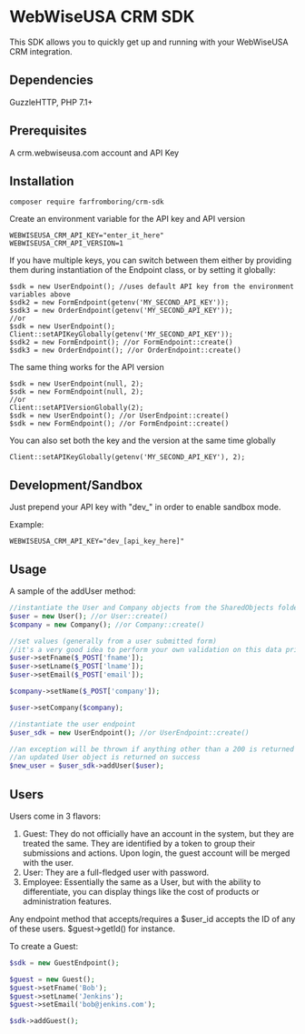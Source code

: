 # WebWiseUSA CRM SDK

This SDK allows you to quickly get up and running with your WebWiseUSA CRM integration.

## Dependencies

GuzzleHTTP, PHP 7.1+

## Prerequisites

A crm.webwiseusa.com account and API Key

## Installation

```
composer require farfromboring/crm-sdk
```

Create an environment variable for the API key and API version
```
WEBWISEUSA_CRM_API_KEY="enter_it_here"
WEBWISEUSA_CRM_API_VERSION=1
```

If you have multiple keys, you can switch between them either by providing them during instantiation of the Endpoint class, or by setting it globally:

```
$sdk = new UserEndpoint(); //uses default API key from the environment variables above
$sdk2 = new FormEndpoint(getenv('MY_SECOND_API_KEY'));
$sdk3 = new OrderEndpoint(getenv('MY_SECOND_API_KEY'));
//or
$sdk = new UserEndpoint();
Client::setAPIKeyGlobally(getenv('MY_SECOND_API_KEY'));
$sdk2 = new FormEndpoint(); //or FormEndpoint::create()
$sdk3 = new OrderEndpoint(); //or OrderEndpoint::create()
```

The same thing works for the API version
```
$sdk = new UserEndpoint(null, 2);
$sdk = new FormEndpoint(null, 2);
//or
Client::setAPIVersionGlobally(2);
$sdk = new UserEndpoint(); //or UserEndpoint::create()
$sdk = new FormEndpoint(); //or FormEndpoint::create()
```

You can also set both the key and the version at the same time globally
```
Client::setAPIKeyGlobally(getenv('MY_SECOND_API_KEY'), 2);
```

## Development/Sandbox

Just prepend your API key with "dev_" in order to enable sandbox mode.

Example:
```
WEBWISEUSA_CRM_API_KEY="dev_[api_key_here]"
```

## Usage

A sample of the addUser method:


```php
//instantiate the User and Company objects from the SharedObjects folder
$user = new User(); //or User::create()
$company = new Company(); //or Company::create()

//set values (generally from a user submitted form)
//it's a very good idea to perform your own validation on this data prior to setting it
$user->setFname($_POST['fname']);
$user->setLname($_POST['lname']);
$user->setEmail($_POST['email']);

$company->setName($_POST['company']);

$user->setCompany($company);

//instantiate the user endpoint 
$user_sdk = new UserEndpoint(); //or UserEndpoint::create()

//an exception will be thrown if anything other than a 200 is returned
//an updated User object is returned on success
$new_user = $user_sdk->addUser($user);
```


## Users

Users come in 3 flavors: 
1) Guest: They do not officially have an account in the system, but they are treated the same. They are identified by a token to group their submissions and actions. Upon login, the guest account will be merged with the user.
2) User: They are a full-fledged user with password.
3) Employee: Essentially the same as a User, but with the ability to differentiate, you can display things like the cost of products or administration features.

Any endpoint method that accepts/requires a $user_id accepts the ID of any of these users. $guest->getId() for instance.

To create a Guest: 
```php
$sdk = new GuestEndpoint();

$guest = new Guest();
$guest->setFname('Bob');
$guest->setLname('Jenkins');
$guest->setEmail('bob@jenkins.com');

$sdk->addGuest();
```